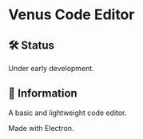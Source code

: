 # Venus Code Editor
## 🛠 Status
Under early development.

## 🙈 Information
A basic and lightweight code editor. 

Made with Electron. 
